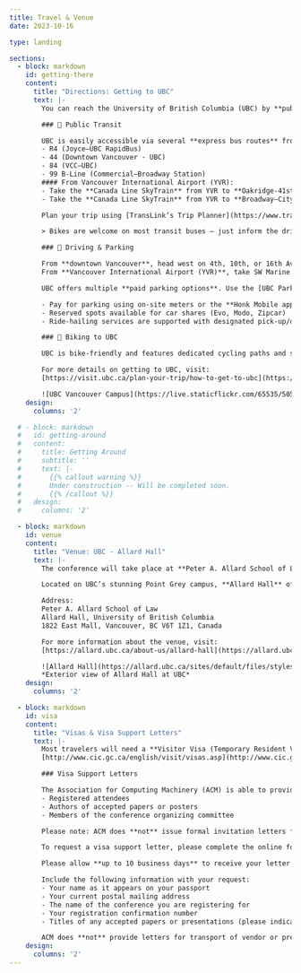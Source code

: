 ```yaml
---
title: Travel & Venue
date: 2023-10-16

type: landing

sections:
  - block: markdown
    id: getting-there
    content:
      title: "Directions: Getting to UBC"
      text: |-
        You can reach the University of British Columbia (UBC) by **public transit**, **bike**, or **car**. Public transit is highly recommended — it’s fast, affordable, environmentally friendly, and bikes are allowed on most transit routes.

        ### 🚌 Public Transit

        UBC is easily accessible via several **express bus routes** from across Metro Vancouver, including:
        - R4 (Joyce–UBC RapidBus)
        - 44 (Downtown Vancouver - UBC)
        - 84 (VCC–UBC)
        - 99 B-Line (Commercial–Broadway Station)
        #### From Vancouver International Airport (YVR):
        - Take the **Canada Line SkyTrain** from YVR to **Oakridge-41st Station**, then transfer to the **R4** bus westbound to UBC. The entire trip takes approximately **50–60 minutes** and is fully accessible.
        - Take the **Canada Line SkyTrain** from YVR to **Broadway–City Hall Station**, then transfer to the **99 B-Line** bus westbound to UBC. The entire trip takes approximately **50–60 minutes** and is fully accessible.

        Plan your trip using [TransLink’s Trip Planner](https://www.translink.ca/trip-planner) to find the most efficient route. Buses arrive at multiple points across campus — check signage and maps to find your return stop.

        > Bikes are welcome on most transit buses — just inform the driver and load your bike onto the front rack.

        ### 🚗 Driving & Parking

        From **downtown Vancouver**, head west on 4th, 10th, or 16th Avenue after crossing the Burrard or Granville Street bridge.  
        From **Vancouver International Airport (YVR)**, take SW Marine Drive after crossing the Arthur Laing Bridge.

        UBC offers multiple **paid parking options**. Use the [UBC Parking Map](https://parking.ubc.ca/map) to find nearby parkades and check real-time availability.

        - Pay for parking using on-site meters or the **Honk Mobile app**
        - Reserved spots available for car shares (Evo, Modo, Zipcar)
        - Ride-hailing services are supported with designated pick-up/drop-off zones

        ### 🚴 Biking to UBC

        UBC is bike-friendly and features dedicated cycling paths and secure bike parking across campus. Combine biking with transit for added flexibility.

        For more details on getting to UBC, visit:  
        [https://visit.ubc.ca/plan-your-trip/how-to-get-to-ubc](https://visit.ubc.ca/plan-your-trip/how-to-get-to-ubc)

        ![UBC Vancouver Campus](https://live.staticflickr.com/65535/50517296122_26ebdde26c_o_d.jpg)  
    design:
      columns: '2'

  # - block: markdown
  #   id: getting-around
  #   content:
  #     title: Getting Around
  #     subtitle: ''
  #     text: |-
  #       {{% callout warning %}}
  #       Under construction -- Will be completed soon.
  #       {{% /callout %}}
  #   design:
  #     columns: '2'

  - block: markdown
    id: venue
    content:
      title: "Venue: UBC - Allard Hall"
      text: |-
        The conference will take place at **Peter A. Allard School of Law** at the **University of British Columbia (UBC)** in Vancouver, Canada.

        Located on UBC’s stunning Point Grey campus, **Allard Hall** offers state-of-the-art facilities, beautiful architecture, and is just a short walk from the Pacific Ocean and forested trails. The building is home to modern classrooms, collaborative spaces, and a light-filled forum ideal for networking and social events.

        Address:  
        Peter A. Allard School of Law  
        Allard Hall, University of British Columbia  
        1822 East Mall, Vancouver, BC V6T 1Z1, Canada

        For more information about the venue, visit:  
        [https://allard.ubc.ca/about-us/allard-hall](https://allard.ubc.ca/about-us/allard-hall)

        ![Allard Hall](https://allard.ubc.ca/sites/default/files/styles/max_970x970/public/2020-05/s07_1759.jpg)  
        *Exterior view of Allard Hall at UBC*
    design:
      columns: '2'

  - block: markdown
    id: visa
    content:
      title: "Visas & Visa Support Letters"
      text: |-
        Most travelers will need a **Visitor Visa (Temporary Resident Visa)** or an **Electronic Travel Authorization (eTA)** to enter Canada. Some may only need a valid passport. Use the Government of Canada’s official tool to determine what you need and apply online:  
        [http://www.cic.gc.ca/english/visit/visas.asp](http://www.cic.gc.ca/english/visit/visas.asp)

        ### Visa Support Letters

        The Association for Computing Machinery (ACM) is able to provide **visa support letters** to:
        - Registered attendees  
        - Authors of accepted papers or posters  
        - Members of the conference organizing committee  

        Please note: ACM does **not** issue formal invitation letters for visas to attend ACM-sponsored conferences.

        To request a visa support letter, please complete the online form at: [https://supportletters.acm.org/](https://supportletters.acm.org/)

        Please allow **up to 10 business days** to receive your letter. All requests are processed in the order they are received.

        Include the following information with your request:
        - Your name as it appears on your passport  
        - Your current postal mailing address  
        - The name of the conference you are registering for  
        - Your registration confirmation number  
        - Titles of any accepted papers or presentations (please indicate if you are the **sole author** or a **co-author**)  

        ACM does **not** provide letters for transport of vendor or presenter equipment. Such materials should be shipped to the conference facility with proper insurance.
    design:
      columns: '2'
---
```

